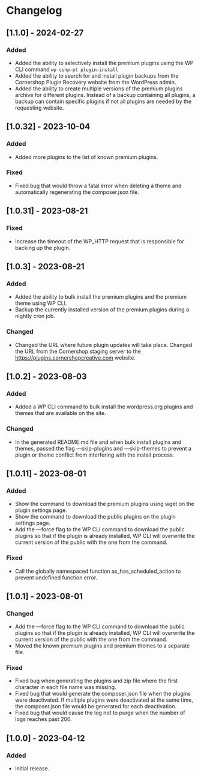 # Changelog

## [1.1.0] - 2024-02-27

### Added

- Added the ability to selectively install the premium plugins using the WP CLI command `wp cshp-pt plugin-install`
- Added the ability to search for and install plugin backups from the Cornershop Plugin Recovery website from the WordPress admin.
- Added the ability to create multiple versions of the premium plugins archive for different plugins. Instead of a backup containing all plugins, a backup can contain specific plugins if not all plugins are needed by the requesting website.

## [1.0.32] - 2023-10-04

### Added

- Added more plugins to the list of known premium plugins.

### Fixed

- Fixed bug that would throw a fatal error when deleting a theme and automatically regenerating the composer.json file.

## [1.0.31] - 2023-08-21

### Fixed

- Increase the timeout of the WP_HTTP request that is responsible for backing up the plugin.

## [1.0.3] - 2023-08-21

### Added

- Added the ability to bulk install the premium plugins and the premium theme using WP CLI.
- Backup the currently installed version of the premium plugins during a nightly cron job.

### Changed

- Changed the URL where future plugin updates will take place. Changed the URL from the Cornershop staging server to the https://plugins.cornershopcreative.com website.

## [1.0.2] - 2023-08-03

### Added

- Added a WP CLI command to bulk install the wordpress.org plugins and themes that are available on the site.

### Changed

- In the generated README.md file and when bulk install plugins and themes, passed the flag —skip-plugins and —skip-themes to prevent a plugin or theme conflict from interfering with the install process.

## [1.0.11] - 2023-08-01

### Added

- Show the command to download the premium plugins using wget on the plugin settings page.
- Show the command to download the public plugins on the plugin settings page.
- Add the —force flag to the WP CLI command to download the public plugins so that if the plugin is already installed, WP CLI will overwrite the current version of the public with the one from the command.

### Fixed

- Call the globally namespaced function as_has_scheduled_action to prevent undefined function error.

## [1.0.1] - 2023-08-01

### Changed
- Add the —force flag to the WP CLI command to download the public plugins so that if the plugin is already installed, WP CLI will overwrite the current version of the public with the one from the command.
- Moved the known premium plugins and premium themes to a separate file.

### Fixed

- Fixed bug when generating the plugins and zip file where the first character in each file name was missing.
- Fixed bug that would generate the composer.json file when the plugins were deactivated. If multiple plugins were deactivated at the same time, the composer.json file would be generated for each deactivation.
- Fixed bug that would cause the log not to purge when the number of logs reaches past 200.

## [1.0.0] - 2023-04-12

### Added

- Initial release.